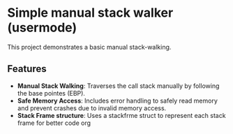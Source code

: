 # Simple manual stack walker (usermode)
This project demonstrates a basic manual stack-walking.

## Features

- **Manual Stack Walking**: Traverses the call stack manually by following the base pointes (EBP).
- **Safe Memory Access**: Includes error handling to safely read memory and prevent crashes due to invalid memory access.
- **Stack Frame structure**: Uses a stackfrme struct to represent each stack frame for better code org
